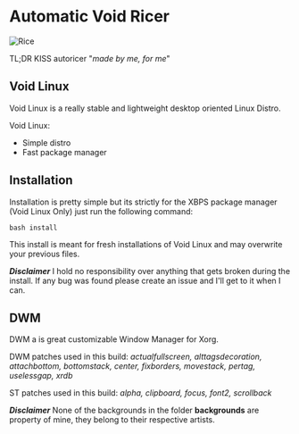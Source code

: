 # Automatic Void Ricer

![Rice](https://github.com/dconixDev/voidrice/blob/main/config/.otherfiles/Rice.png?raw=true)

TL;DR KISS autoricer "*made by me, for me*"

## Void Linux

Void Linux is a really stable and lightweight desktop oriented Linux Distro.

Void Linux:
* Simple distro
* Fast package manager

## Installation

Installation is pretty simple but its strictly for the XBPS package manager (Void Linux Only) just run the following command:

`bash install`

This install is meant for fresh installations of Void Linux and may overwrite your previous files.

***Disclaimer*** I hold no responsibility over anything that gets broken during the install. If any bug was found please create an issue and I'll get to it when I can.

## DWM

DWM a is great customizable Window Manager for Xorg.

DWM patches used in this build: *actualfullscreen, alttagsdecoration, attachbottom, bottomstack, center, fixborders, movestack, pertag, uselessgap, xrdb*

ST patches used in this build: *alpha, clipboard, focus, font2, scrollback*

***Disclaimer*** None of the backgrounds in the folder **backgrounds** are property of mine, they belong to their respective artists.
